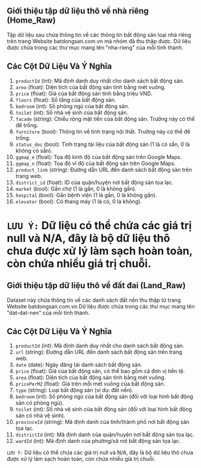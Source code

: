 ## Giới thiệu tập dữ liệu thô về nhà riêng (Home_Raw)
Tập dữ liệu sau chứa thông tin về các thông tin bất động sản loại nhà riêng trên trang Website batdongsan.com.vn mà nhóm đã thu thập được.
Dữ liệu được chứa trong các thư mục mang tên "nha-rieng" của mỗi tỉnh thành.

## Các Cột Dữ Liệu Và Ý Nghĩa

1. `productId` (int): Mã định danh duy nhất cho danh sách bất động sản.
2. `area` (float): Diện tích của bất động sản tính bằng mét vuông.
3. `price` (float): Giá của bất động sản tính bằng triệu VND.
4. `floors` (float): Số tầng của bất động sản.
5. `bedroom` (int): Số phòng ngủ của bất động sản.
6. `toilet` (int): Số nhà vệ sinh của bất động sản.
7. `facade` (string): Chiều rộng mặt tiền của bất động sản. Trường này có thể để trống.
8. `furniture` (bool): Thông tin về tình trạng nội thất. Trường này có thể để trống.
9. `status_doc` (bool): Tình trạng tài liệu của bất động sản (1 là có sẵn, 0 là không có sẵn).
10. `ggmap_e` (float): Tọa độ kinh độ của bất động sản trên Google Maps.
11. `ggmap_n` (float): Tọa độ vĩ độ của bất động sản trên Google Maps.
12. `product_link` (string): Đường dẫn URL đến danh sách bất động sản trên trang web.
13. `district_id` (float): ID của quận/huyện nơi bất động sản tọa lạc.
14. `market` (bool): Gần chợ (1 là gần, 0 là không gần).
15. `hospital` (bool): Gần bệnh viện (1 là gần, 0 là không gần).
16. `elevator` (bool): Có thang máy (1 là có, 0 là không).

`LƯU Ý:` Dữ liệu có thể chứa các giá trị null và N/A, đây là bộ dữ liệu thô chưa được xử lý làm sạch hoàn toàn, còn chứa nhiều giá trị chuỗi.
=================================

## Giới thiệu tập dữ liệu thô về đất đai (Land_Raw)
Dataset này chứa thông tin về các danh sách đất nền thu thập từ trang Website batdongsan.com.vn
Dữ liệu được chứa trong các thư mục mang tên "dat-dat-nen" của mỗi tỉnh thành.

## Các Cột Dữ Liệu Và Ý Nghĩa

1. `productId` (int): Mã định danh duy nhất cho danh sách bất động sản.
2. `url` (string): Đường dẫn URL đến danh sách bất động sản trên trang web.
3. `date` (date): Ngày đăng tải danh sách bất động sản.
4. `price` (float): Giá của bất động sản, có thể bao gồm cả đơn vị tiền tệ.
5. `area` (float): Diện tích của bất động sản tính bằng mét vuông.
6. `pricePerM2` (float): Giá trên mỗi mét vuông của bất động sản.
7. `type` (string): Loại bất động sản (ví dụ: đất nền).
8. `bedroom` (int): Số phòng ngủ của bất động sản (đối với loại hình bất động sản có phòng ngủ).
9. `toilet` (int): Số nhà vệ sinh của bất động sản (đối với loại hình bất động sản có nhà vệ sinh).
10. `provinceId` (string): Mã định danh của tỉnh/thành phố nơi bất động sản tọa lạc.
11. `districtId` (int): Mã định danh của quận/huyện nơi bất động sản tọa lạc.
12. `wardId` (int): Mã định danh của phường/xã nơi bất động sản tọa lạc.

`LƯU Ý:` Dữ liệu có thể chứa các giá trị null và N/A, đây là bộ dữ liệu thô chưa được xử lý làm sạch hoàn toàn, còn chứa nhiều giá trị chuỗi.